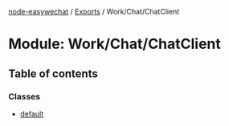 [node-easywechat](../README.md) / [Exports](../modules.md) / Work/Chat/ChatClient

# Module: Work/Chat/ChatClient

## Table of contents

### Classes

- [default](../classes/Work_Chat_ChatClient.default.md)
